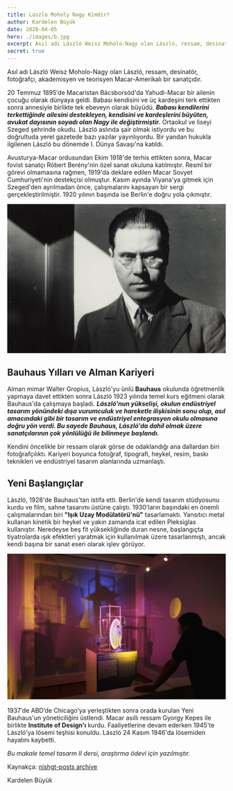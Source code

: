 ```yaml
---
title: Laszlo Moholy Nagy Kimdir?
author: Kardelen Büyük
date: 2020-04-05
hero: ./images/b.jpg
excerpt: Asıl adı László Weisz Moholo-Nagy olan László, ressam, desinatör, fotoğrafçı, akademisyen ve teorisyen Macar-Amerikalı bir sanatçıdır.
secret: true
---
```


Asıl adı László Weisz Moholo-Nagy olan László, ressam, desinatör, fotoğrafçı, akademisyen ve teorisyen Macar-Amerikalı bir sanatçıdır.

20 Temmuz 1895′de Macaristan Bácsborsód'da Yahudi-Macar bir ailenin çocuğu olarak dünyaya geldi. Babası kendisini ve üç kardeşini terk ettikten sonra annesiyle birlikte tek ebeveyn olarak büyüdü. ***Babası kendilerini terkettiğinde ailesini destekleyen, kendisini ve kardeşlerini büyüten, avukat dayısının soyadı olan Nagy ile değiştirmiştir.*** Ortaokul ve liseyi Szeged şehrinde okudu. László aslında şair olmak istiyordu ve bu doğrultuda yerel gazetede bazı yazılar yayınlıyordu. Bir yandan hukukla ilgilenen László bu dönemde I. Dünya Savaşı'na katıldı.

Avusturya-Macar ordusundan Ekim 1918'de terhis ettikten sonra, Macar fovist sanatçı Róbert Berény'nin özel sanat okuluna katılmıştır. Resmî bir görevi olmamasına rağmen, 1919'da deklare edilen Macar Sovyet Cumhuriyeti'nin destekçisi olmuştur. Kasım ayında Viyana'ya gitmek için Szeged'den ayrılmadan önce, çalışmalarını kapsayan bir sergi gerçekleştirilmiştir. 1920 yılının başında ise Berlin'e doğru yola çıkmıştır.

![Laszlo Moholy Nagy](./images/a.jpg)

## Bauhaus Yılları ve Alman Kariyeri

Alman mimar Walter Gropius, László'yu ünlü **Bauhaus** okulunda öğretmenlik yapmaya davet ettikten sonra László 1923 yılında temel kurs eğitmeni olarak Bauhaus'da çalışmaya başladı. ***László'nun yükselişi, okulun endüstriyel tasarım yönündeki dışa vurumculuk ve hareketle ilişkisinin sonu olup, asıl amacındaki gibi bir tasarım ve endüstriyel entegrasyon okulu olmasına doğru yön verdi. Bu sayede Bauhaus, László'da dahil olmak üzere sanatçılarının çok yönlülüğü ile bilinmeye başlandı.***

Kendini öncelikle bir ressam olarak görse de odaklandığı ana dallardan biri fotoğrafçılıktı. Kariyeri boyunca fotoğraf, tipografi, heykel, resim, baskı teknikleri ve endüstriyel tasarım alanlarında uzmanlaştı.

## Yeni Başlangıçlar

László, 1928'de Bauhaus'tan istifa etti. Berlin'de kendi tasarım stüdyosunu kurdu ve film, sahne tasarımı üstüne çalıştı. 1930'ların başındaki en önemli çalışmalarından biri **"Işık Uzay Modülatörü'nü"** tasarlamaktı. Yansıtıcı metal kullanan kinetik bir heykel ve yakın zamanda icat edilen Pleksiglas kullanıştır. Neredeyse beş fit yüksekliğinde duran nesne, başlangıçta tiyatrolarda ışık efektleri yaratmak için kullanılmak üzere tasarlanmıştı, ancak kendi başına bir sanat eseri olarak işlev görüyor.

![Işık Uzay Modülatörü](./images/b.jpg)

1937′de ABD’de Chicago’ya yerleştikten sonra orada kuru­lan Yeni Bauhaus'un yöneticiliğini üstlendi. Macar asıllı ressam Gyorgy Kepes ile birlikte **Institute of Design'ı** kurdu. Faaliyetlerine devam ederken 1945'te László'ya lösemi teşhisi konuldu. László 24 Kasım 1946'da lösemiden hayatını kaybetti.

*Bu makale temel tasarm II dersi, araştırma ödevi için yazılmıştır.*

Kaynakça: [nishgt-posts archive](https://github.com/nishgt/nishgt-posts/blob/master/2021-04-05-laszlo-moholy-nagy/kaynakca.txt)

Kardelen Büyük



